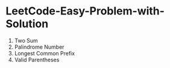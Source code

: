 # LeetCode-Easy-Problem-with-Solution

1. Two Sum
9. Palindrome Number
14. Longest Common Prefix
20. Valid Parentheses
 
